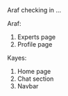 Araf checking in ...

Araf:
1. Experts page
2. Profile page

Kayes:
1. Home page
2. Chat section
3. Navbar
